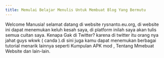 ```yaml
---
title: Memulai Belajar Menulis Untuk Membuat Blog Yang Bermutu
---
```


Welcome Manusia! selamat datang di website rysnanto.eu.org, di website ini dapat menemukan keluh kesah saya, di platform inilah saya akan tulis semua cuitan saya. Kenapa Gak di Twitter? karena di twitter itu orang nya jahat guys wkwk ( canda ).di sini juga kamu dapat menemukan berbagai tutorial menarik lainnya seperti Kumpulan APK mod , Tentang Mmebuat Website dan lain-lain.
